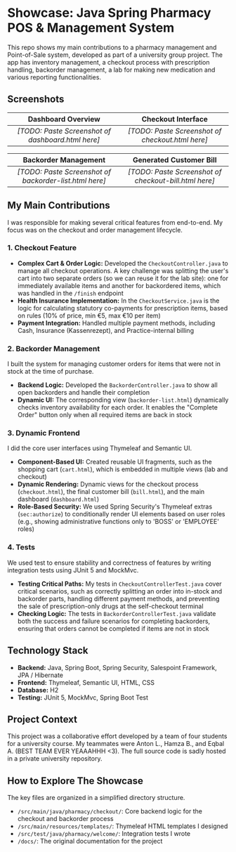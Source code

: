 # Showcase: Java Spring Pharmacy POS & Management System

This repo shows my main contributions to a pharmacy management and Point-of-Sale system, developed as part of a university group project. The app has inventory management, a checkout process with prescription handling, backorder management, a lab for making new medication and various reporting functionalities.

## Screenshots

| Dashboard Overview | Checkout Interface |
| :---: | :---: |
| *[TODO: Paste Screenshot of dashboard.html here]* | *[TODO: Paste Screenshot of checkout.html here]* |

| Backorder Management | Generated Customer Bill |
| :---: | :---: |
| *[TODO: Paste Screenshot of backorder-list.html here]* | *[TODO: Paste Screenshot of checkout-bill.html here]* |


## My Main Contributions

I was responsible for making several critical features from end-to-end. My focus was on the checkout and order management lifecycle.

### 1. Checkout Feature
* **Complex Cart & Order Logic:** Developed the `CheckoutController.java` to manage all checkout operations. A key challenge was splitting the user's cart into two separate orders (so we can reuse it for the lab site): one for immediately available items and another for backordered items, which was handled in the `/finish` endpoint
* **Health Insurance Implementation:** In the `CheckoutService.java` is the logic for calculating statutory co-payments for prescription items, based on rules (10% of price, min €5, max €10 per item)
* **Payment Integration:** Handled multiple payment methods, including Cash, Insurance (Kassenrezept), and Practice-internal billing

### 2. Backorder Management
I built the system for managing customer orders for items that were not in stock at the time of purchase.

* **Backend Logic:** Developed the `BackorderController.java` to show all open backorders and handle their completion
* **Dynamic UI:** The corresponding view (`backorder-list.html`) dynamically checks inventory availability for each order. It enables the "Complete Order" button only when all required items are back in stock

### 3. Dynamic Frontend
I did the core user interfaces using Thymeleaf and Semantic UI.

* **Component-Based UI:** Created reusable UI fragments, such as the shopping cart (`cart.html`), which is embedded in multiple views (lab and checkout)
* **Dynamic Rendering:** Dynamic views for the checkout process (`checkout.html`), the final customer bill (`bill.html`), and the main dashboard (`dashboard.html`)
* **Role-Based Security:** We used Spring Security's Thymeleaf extras (`sec:authorize`) to conditionally render UI elements based on user roles (e.g., showing administrative functions only to 'BOSS' or 'EMPLOYEE' roles)

### 4. Tests
We used test to ensure stability and correctness of features by writing integration tests using JUnit 5 and MockMvc.

* **Testing Critical Paths:** My tests in `CheckoutControllerTest.java` cover critical scenarios, such as correctly splitting an order into in-stock and backorder parts, handling different payment methods, and preventing the sale of prescription-only drugs at the self-checkout terminal
* **Checking Logic:** The tests in `BackorderControllerTest.java` validate both the success and failure scenarios for completing backorders, ensuring that orders cannot be completed if items are not in stock

## Technology Stack

- **Backend:** Java, Spring Boot, Spring Security, Salespoint Framework, JPA / Hibernate 
- **Frontend:** Thymeleaf, Semantic UI, HTML, CSS 
- **Database:** H2
- **Testing:** JUnit 5, MockMvc, Spring Boot Test 

## Project Context

This project was a collaborative effort developed by a team of four students for a university course. My teammates were Anton L., Hamza B., and Eqbal A. (BEST TEAM EVER YEAAAHHH <3). The full source code is sadly hosted in a private university repository. 

## How to Explore The Showcase

The key files are organized in a simplified directory structure.

* `/src/main/java/pharmacy/checkout/`: Core backend logic for the checkout and backorder process
* `/src/main/resources/templates/`: Thymeleaf HTML templates I designed
* `/src/test/java/pharmacy/welcome/`: Integration tests I wrote
* `/docs/`: The original documentation for the project
